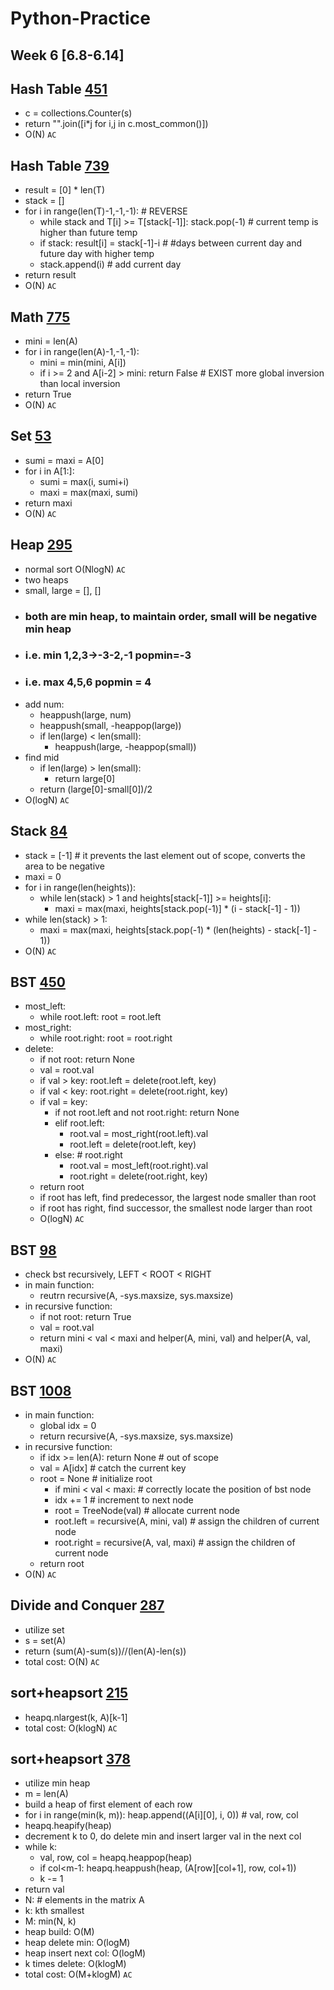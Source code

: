 # Python-Practice
## Week 6 [6.8-6.14]

## Hash Table [451](https://leetcode.com/problems/sort-characters-by-frequency/)
  - c = collections.Counter(s)
  - return "".join([i*j for i,j in c.most_common()])
  - O(N) `AC`

## Hash Table [739](https://leetcode.com/problems/daily-temperatures/)
  - result = [0] * len(T)
  - stack = []
  - for i in range(len(T)-1,-1,-1): # REVERSE
    - while stack and T[i] >= T[stack[-1]]: stack.pop(-1) # current temp is higher than future temp
    - if stack: result[i] = stack[-1]-i # #days between current day and future day with higher temp
    - stack.append(i) # add current day
  - return result
  - O(N) `AC`
  
## Math	[775](https://leetcode.com/problems/global-and-local-inversions/)
  - mini = len(A)
  - for i in range(len(A)-1,-1,-1):
    - mini = min(mini, A[i])
    - if i >= 2 and A[i-2] > mini: return False # EXIST more global inversion than local inversion
  - return True
  - O(N) `AC`

## Set	[53](https://leetcode.com/problems/maximum-subarray/)
  - sumi = maxi = A[0]
  - for i in A[1:]:
    - sumi = max(i, sumi+i)
    - maxi = max(maxi, sumi)
  - return maxi
  - O(N) `AC`

## Heap [295](https://leetcode.com/problems/find-median-from-data-stream/)
  - normal sort O(NlogN) `AC`
  - two heaps
  - small, large = [], [] 
  - ### both are min heap, to maintain order, small will be negative min heap 
  - ### i.e. min 1,2,3->-3-2,-1 popmin=-3 
  - ### i.e. max 4,5,6 popmin = 4
  - add num:
    - heappush(large, num)
    - heappush(small, -heappop(large))
    - if len(large) < len(small):
      - heappush(large, -heappop(small))
  - find mid
    - if len(large) > len(small):
      - return large[0]
    - return (large[0]-small[0])/2
  - O(logN) `AC`
  
## Stack [84](https://leetcode.com/problems/largest-rectangle-in-histogram/)
  - stack = [-1] # it prevents the last element out of scope, converts the area to be negative
  - maxi = 0
  - for i in range(len(heights)):
    - while len(stack) > 1 and heights[stack[-1]] >= heights[i]:
      - maxi = max(maxi, heights[stack.pop(-1)] * (i - stack[-1] - 1))
  - while len(stack) > 1:
    - maxi = max(maxi, heights[stack.pop(-1) * (len(heights) - stack[-1] - 1))
  - O(N) `AC`

## BST [450](https://leetcode.com/problems/delete-node-in-a-bst/)
  - most_left:
    - while root.left: root = root.left
  - most_right:
    - while root.right: root = root.right
  - delete:
    - if not root: return None
    - val = root.val
    - if val > key: root.left = delete(root.left, key)
    - if val < key: root.right = delete(root.right, key)
    - if val = key:
      - if not root.left and not root.right: return None
      - elif root.left:
        - root.val = most_right(root.left).val
        - root.left = delete(root.left, key)
      - else: # root.right
        - root.val = most_left(root.right).val
        - root.right = delete(root.right, key)
    - return root
    - if root has left, find predecessor, the largest node smaller than root
    - if root has right, find successor, the smallest node larger than root
    - O(logN) `AC`

## BST [98](https://leetcode.com/problems/validate-binary-search-tree/) 
  - check bst recursively, LEFT < ROOT < RIGHT
  - in main function:
    - reutrn recursive(A, -sys.maxsize, sys.maxsize)
  - in recursive function:
    - if not root: return True
    - val = root.val
    - return mini < val < maxi and helper(A, mini, val) and helper(A, val, maxi)
  - O(N) `AC`

## BST [1008](https://leetcode.com/problems/construct-binary-search-tree-from-preorder-traversal/)
  - in main function:
    - global idx = 0
    - return recursive(A, -sys.maxsize, sys.maxsize)
  - in recursive function:
    - if idx >= len(A): return None # out of scope
    - val = A[idx] # catch the current key
    - root = None # initialize root
      - if mini < val < maxi: # correctly locate the position of bst node
      - idx += 1 # increment to next node
      - root = TreeNode(val) # allocate current node
      - root.left = recursive(A, mini, val) # assign the children of current node
      - root.right = recursive(A, val, maxi) # assign the children of current node
    - return root
  - O(N) `AC`

## Divide and Conquer	[287](https://leetcode.com/problems/find-the-duplicate-number/)
  - utilize set
  - s = set(A)
  - return (sum(A)-sum(s))//(len(A)-len(s))
  - total cost: O(N) `AC`

## sort+heapsort 	[215](https://leetcode.com/problems/kth-largest-element-in-an-array/)
  - heapq.nlargest(k, A)[k-1]
  - total cost: O(klogN) `AC`

## sort+heapsort 	[378](https://leetcode.com/problems/kth-smallest-element-in-a-sorted-matrix/)
  - utilize min heap
  - m = len(A)
  - build a heap of first element of each row
  - for i in range(min(k, m)): heap.append((A[i][0], i, 0)) # val, row, col
  - heapq.heapify(heap)
  - decrement k to 0, do delete min and insert larger val in the next col
  - while k:
    - val, row, col = heapq.heappop(heap)
    - if col<m-1: heapq.heappush(heap, (A[row][col+1], row, col+1))
    - k -= 1
  - return val
  - N: # elements in the matrix A
  - k: kth smallest
  - M: min(N, k)
  - heap build: O(M)
  - heap delete min: O(logM)
  - heap insert next col: O(logM)
  - k times delete: O(klogM)
  - total cost: O(M+klogM) `AC`  

